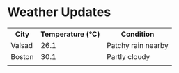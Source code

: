 # Weather Updates

<!-- WEATHER-UPDATE-START -->
<table><tr><th>City</th><th>Temperature (°C)</th><th>Condition</th></tr><tr><td>Valsad</td><td>26.1</td><td>Patchy rain nearby</td></tr><tr><td>Boston</td><td>30.1</td><td>Partly cloudy</td></tr><tr><td></td><td></td><td></td></tr></table>
<!-- WEATHER-UPDATE-END -->
